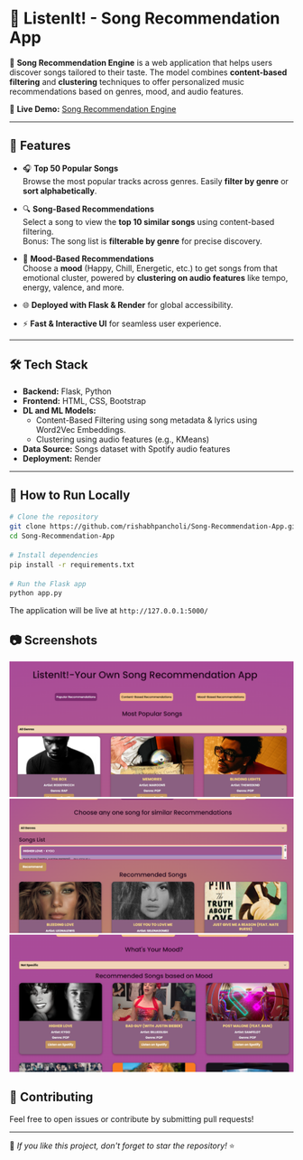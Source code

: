 # 🎵 ListenIt! - Song Recommendation App

🚀 **Song Recommendation Engine** is a web application that helps users discover songs tailored to their taste. The model combines **content-based filtering** and **clustering** techniques to offer personalized music recommendations based on genres, mood, and audio features.

🔗 **Live Demo:** [Song Recommendation Engine](https://listenit.onrender.com/recommendation)

---

## 🌟 Features

- 🎧 **Top 50 Popular Songs**  
  Browse the most popular tracks across genres. Easily **filter by genre** or **sort alphabetically**.

- 🔍 **Song-Based Recommendations**  
  Select a song to view the **top 10 similar songs** using content-based filtering.  
  Bonus: The song list is **filterable by genre** for precise discovery.

- 🎵 **Mood-Based Recommendations**  
  Choose a **mood** (Happy, Chill, Energetic, etc.) to get songs from that emotional cluster, powered by **clustering on audio features** like tempo, energy, valence, and more.

- 🌐 **Deployed with Flask & Render** for global accessibility.

- ⚡ **Fast & Interactive UI** for seamless user experience.

---

## 🛠️ Tech Stack

- **Backend:** Flask, Python  
- **Frontend:** HTML, CSS, Bootstrap  
- **DL and ML Models:**  
  - Content-Based Filtering using song metadata & lyrics using Word2Vec Embeddings.
  - Clustering using audio features (e.g., KMeans)  
- **Data Source:** Songs dataset with Spotify audio features  
- **Deployment:** Render

---

## 🚀 How to Run Locally

```bash
# Clone the repository
git clone https://github.com/rishabhpancholi/Song-Recommendation-App.git
cd Song-Recommendation-App

# Install dependencies
pip install -r requirements.txt

# Run the Flask app
python app.py
```

The application will be live at `http://127.0.0.1:5000/`


## 📷 Screenshots
![image](Song-1.png) 
![image](Song-2.png)
![image](Song-3.png)

## 🤝 Contributing
Feel free to open issues or contribute by submitting pull requests!

---
🌟 _If you like this project, don't forget to star the repository!_ ⭐
